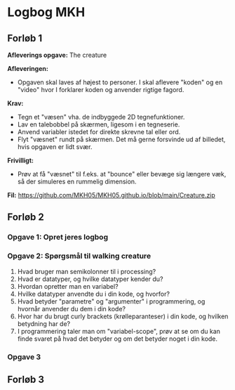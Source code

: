 # Logbog MKH

## Forløb 1
**Afleverings opgave:** The creature

**Afleveringen:**
- Opgaven skal laves af højest to personer. I skal aflevere "koden" og en "video" hvor I forklarer koden og anvender rigtige fagord.

**Krav:**
- Tegn et "væsen" vha. de indbyggede 2D tegnefunktioner.
- Lav en talebobbel på skærmen, ligesom i en tegneserie.
- Anvend variabler istedet for direkte skrevne tal eller ord.
- Flyt "væsnet" rundt på skærmen. Det må gerne forsvinde ud af billedet, hvis opgaven er lidt svær.

**Frivilligt:**
- Prøv at få "væsnet" til f.eks. at "bounce" eller bevæge sig længere væk, så der simuleres en rummelig dimension.

**Fil:**
https://github.com/MKH05/MKH05.github.io/blob/main/Creature.zip

## Forløb 2

### Opgave 1: Opret jeres logbog

### Opgave 2: Spørgsmål til walking creature
1. Hvad bruger man semikolonner til i processing?
2. Hvad er datatyper, og hvilke datatyper kender du?
3. Hvordan opretter man en variabel?
4. Hvilke datatyper anvendte du i din kode, og hvorfor?
5. Hvad betyder "parametre" og "argumenter" i programmering, og hvornår anvender du dem i din kode?
6. Hvor har du brugt curly brackets (krølleparanteser) i din kode, og hvilken betydning har de?
7. I programmering taler man om "variabel-scope", prøv at se om du kan finde svaret på hvad det betyder og om det betyder noget i din kode.

### Opgave 3

## Forløb 3
